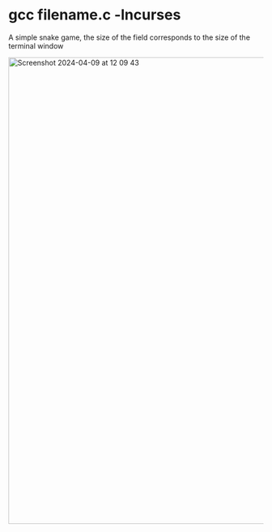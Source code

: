 # gcc filename.c -lncurses

A simple snake game, the size of the field corresponds to the size of the terminal window

<img width="922" alt="Screenshot 2024-04-09 at 12 09 43" src="https://github.com/KriptexCTF/Game_snake/assets/120062405/f8790fdb-81fe-4c8f-8b04-c33dfcbbcc64">
